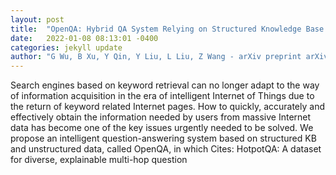 ```yaml
---
layout: post
title:  "OpenQA: Hybrid QA System Relying on Structured Knowledge Base as well as Non-structured Data"
date:   2022-01-08 08:13:01 -0400
categories: jekyll update
author: "G Wu, B Xu, Y Qin, Y Liu, L Liu, Z Wang - arXiv preprint arXiv:2112.15356, 2021"
---
```

Search engines based on keyword retrieval can no longer adapt to the way of information acquisition in the era of intelligent Internet of Things due to the return of keyword related Internet pages. How to quickly, accurately and effectively obtain the information needed by users from massive Internet data has become one of the key issues urgently needed to be solved. We propose an intelligent question-answering system based on structured KB and unstructured data, called OpenQA, in which Cites: HotpotQA: A dataset for diverse, explainable multi-hop question